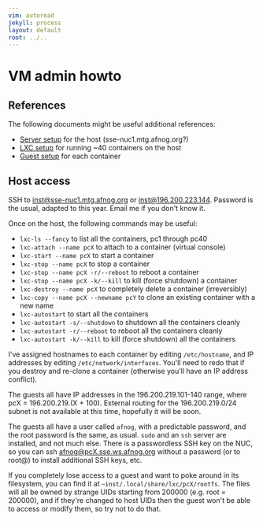 ```yaml
---
vim: autoread
jekyll: process
layout: default
root: ../..
---
```


# VM admin howto

## References

The following documents might be useful additional references:

* [Server setup](../server/index.html) for the host (sse-nuc1.mtg.afnog.org?)
* [LXC setup](../lxc/index.html) for running ~40 containers on the host
* [Guest setup](../guest/index.html) for each container

## Host access

SSH to inst@sse-nuc1.mtg.afnog.org or inst@196.200.223.144.
Password is the usual, adapted to this year. Email me if you don't know it.

Once on the host, the following commands may be useful:

* `lxc-ls --fancy` to list all the containers, pc1 through pc40
* `lxc-attach --name pcX` to attach to a container (virtual console)
* `lxc-start --name pcX` to start a container
* `lxc-stop --name pcX` to stop a container
* `lxc-stop --name pcX -r/--reboot` to reboot a container
* `lxc-stop --name pcX -k/--kill` to kill (force shutdown) a container
* `lxc-destroy --name pcX` to completely delete a container (irreversibly)
* `lxc-copy --name pcX --newname pcY` to clone an existing container with a new name
* `lxc-autostart` to start all the containers
* `lxc-autostart -s/--shutdown` to shutdown all the containers cleanly
* `lxc-autostart -r/--reboot` to reboot all the containers cleanly
* `lxc-autostart -k/--kill` to kill (force shutdown) all the containers

I've assigned hostnames to each container by editing `/etc/hostname`, and IP addresses by editing `/etc/network/interfaces`.
You'll need to redo that if you destroy and re-clone a container (otherwise you'll have an IP address conflict).

The guests all have IP addresses in the 196.200.219.101-140 range, where pcX = 196.200.219.(X + 100).
External routing for the 196.200.219.0/24 subnet is not available at this time, hopefully it will be soon.

The guests all have a user called `afnog`, with a predictable password, and the root password is the same, as usual.
`sudo` and an `ssh` server are installed, and not much else. There is a passwordless SSH key on the NUC, so you
can ssh afnog@pcX.sse.ws.afnog.org without a password (or to root@) to install additional SSH keys, etc.

If you completely lose access to a guest and want to poke around in its filesystem, you can find it at
`~inst/.local/share/lxc/pcX/rootfs`. The files will all be owned by strange UIDs starting from 200000 (e.g.
root = 200000), and if they're changed to host UIDs then the guest won't be able to access or modify them,
so try not to do that.

